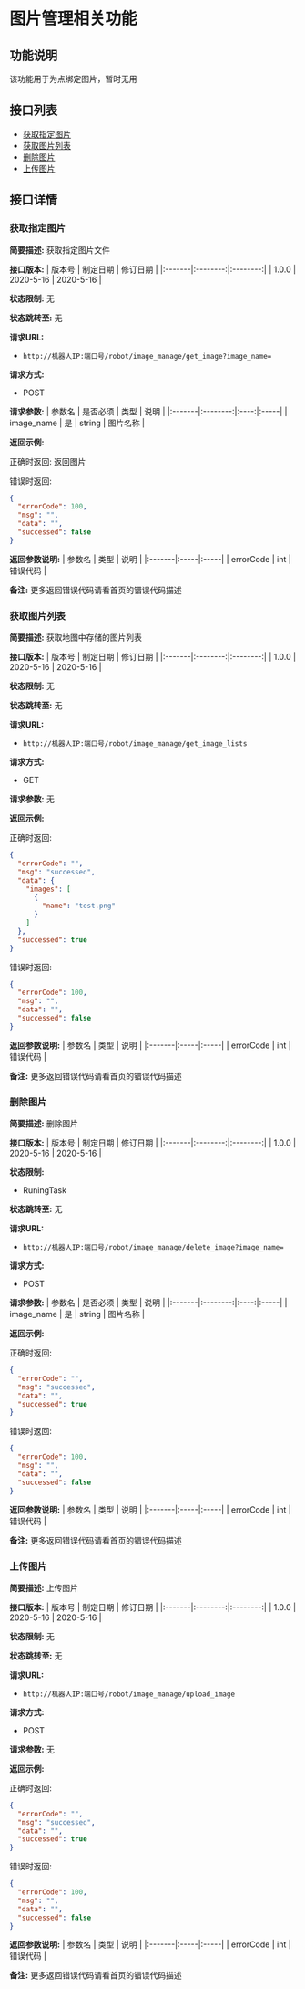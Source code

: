 # 图片管理相关功能

## 功能说明
该功能用于为点绑定图片，暂时无用

## 接口列表
- [获取指定图片](#获取指定图片)
- [获取图片列表](#获取图片列表)
- [删除图片](#删除图片)
- [上传图片](#上传图片)

## 接口详情

### 获取指定图片

**简要描述:**
获取指定图片文件

**接口版本:**
| 版本号 | 制定日期 | 修订日期 |
|:-------|:--------:|:--------:|
| 1.0.0  | 2020-5-16 | 2020-5-16 |

**状态限制:** 无

**状态跳转至:** 无

**请求URL:** 
- `http://机器人IP:端口号/robot/image_manage/get_image?image_name=`

**请求方式:**
- POST

**请求参数:**
| 参数名 | 是否必须 | 类型 | 说明 |
|:-------|:--------:|:----:|:-----|
| image_name | 是 | string | 图片名称 |

**返回示例:**

正确时返回:
返回图片

错误时返回:
```json
{
  "errorCode": 100,
  "msg": "",
  "data": "",
  "successed": false
}
```

**返回参数说明:**
| 参数名 | 类型 | 说明 |
|:-------|:-----|:-----|
| errorCode | int | 错误代码 |

**备注:**
更多返回错误代码请看首页的错误代码描述

### 获取图片列表

**简要描述:**
获取地图中存储的图片列表

**接口版本:**
| 版本号 | 制定日期 | 修订日期 |
|:-------|:--------:|:--------:|
| 1.0.0  | 2020-5-16 | 2020-5-16 |

**状态限制:** 无

**状态跳转至:** 无

**请求URL:** 
- `http://机器人IP:端口号/robot/image_manage/get_image_lists`

**请求方式:**
- GET

**请求参数:**
无

**返回示例:**

正确时返回:
```json
{
  "errorCode": "",
  "msg": "successed",
  "data": {
    "images": [
      {
        "name": "test.png"
      }
    ]
  },
  "successed": true
}
```

错误时返回:
```json
{
  "errorCode": 100,
  "msg": "",
  "data": "",
  "successed": false
}
```

**返回参数说明:**
| 参数名 | 类型 | 说明 |
|:-------|:-----|:-----|
| errorCode | int | 错误代码 |

**备注:**
更多返回错误代码请看首页的错误代码描述

### 删除图片

**简要描述:**
删除图片

**接口版本:**
| 版本号 | 制定日期 | 修订日期 |
|:-------|:--------:|:--------:|
| 1.0.0  | 2020-5-16 | 2020-5-16 |

**状态限制:**
- RuningTask

**状态跳转至:** 无

**请求URL:** 
- `http://机器人IP:端口号/robot/image_manage/delete_image?image_name=`

**请求方式:**
- POST

**请求参数:**
| 参数名 | 是否必须 | 类型 | 说明 |
|:-------|:--------:|:----:|:-----|
| image_name | 是 | string | 图片名称 |

**返回示例:**

正确时返回:
```json
{
  "errorCode": "",
  "msg": "successed",
  "data": "",
  "successed": true
}
```

错误时返回:
```json
{
  "errorCode": 100,
  "msg": "",
  "data": "",
  "successed": false
}
```

**返回参数说明:**
| 参数名 | 类型 | 说明 |
|:-------|:-----|:-----|
| errorCode | int | 错误代码 |

**备注:**
更多返回错误代码请看首页的错误代码描述

### 上传图片

**简要描述:**
上传图片

**接口版本:**
| 版本号 | 制定日期 | 修订日期 |
|:-------|:--------:|:--------:|
| 1.0.0  | 2020-5-16 | 2020-5-16 |

**状态限制:** 无

**状态跳转至:** 无

**请求URL:** 
- `http://机器人IP:端口号/robot/image_manage/upload_image`

**请求方式:**
- POST

**请求参数:** 无

**返回示例:**

正确时返回:
```json
{
  "errorCode": "",
  "msg": "successed",
  "data": "",
  "successed": true
}
```

错误时返回:
```json
{
  "errorCode": 100,
  "msg": "",
  "data": "",
  "successed": false
}
```

**返回参数说明:**
| 参数名 | 类型 | 说明 |
|:-------|:-----|:-----|
| errorCode | int | 错误代码 |

**备注:**
更多返回错误代码请看首页的错误代码描述 